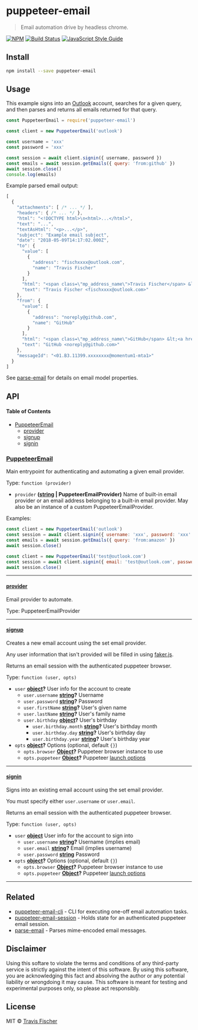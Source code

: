 # puppeteer-email

> Email automation drive by headless chrome.

[![NPM](https://img.shields.io/npm/v/puppeteer-email.svg)](https://www.npmjs.com/package/puppeteer-email) [![Build Status](https://travis-ci.com/transitive-bullshit/puppeteer-email.svg?branch=master)](https://travis-ci.com/transitive-bullshit/puppeteer-email) [![JavaScript Style Guide](https://img.shields.io/badge/code_style-standard-brightgreen.svg)](https://standardjs.com)

## Install

```bash
npm install --save puppeteer-email
```

## Usage

This example signs into an [Outlook](https://outlook.live.com) account, searches for a given query, and then parses and returns all emails returned for that query.

```js
const PuppeteerEmail = require('puppeteer-email')

const client = new PuppeteerEmail('outlook')

const username = 'xxx'
const password = 'xxx'

const session = await client.signin({ username, password })
const emails = await session.getEmails({ query: 'from:github' })
await session.close()
console.log(emails)
```

Example parsed email output:

```js
[
  {
    "attachments": [ /* ... */ ],
    "headers": { /* ... */ },
    "html": "<!DOCTYPE html>\n<html>...</html>",
    "text": "...",
    "textAsHtml": "<p>...</p>",
    "subject": "Example email subject",
    "date": "2018-05-09T14:17:02.000Z",
    "to": {
      "value": [
        {
          "address": "fischxxxx@outlook.com",
          "name": "Travis Fischer"
        }
      ],
      "html": "<span class=\"mp_address_name\">Travis Fischer</span> &lt;<a href=\"mailto:fischxxxx@outlook.com\" class=\"mp_address_email\">fischxxxx@outlook.com</a>&gt;",
      "text": "Travis Fischer <fischxxxx@outlook.com>"
    },
    "from": {
      "value": [
        {
          "address": "noreply@github.com",
          "name": "GitHub"
        }
      ],
      "html": "<span class=\"mp_address_name\">GitHub</span> &lt;<a href=\"mailto:noreply@github.com\" class=\"mp_address_email\">noreply@github.com</a>&gt;",
      "text": "GitHub <noreply@github.com>"
    },
    "messageId": "<01.B3.11399.xxxxxxxx@momentum1-mta1>"
  }
]
```

See [parse-email](https://github.com/transitive-bullshit/parse-email) for details on email model properties.

## API

<!-- Generated by documentation.js. Update this documentation by updating the source code. -->

#### Table of Contents

-   [PuppeteerEmail](#puppeteeremail)
    -   [provider](#provider)
    -   [signup](#signup)
    -   [signin](#signin)

### [PuppeteerEmail](https://github.com/transitive-bullshit/puppeteer-email/blob/f5e0b1eac196eb5665c862c6e2556b32c3ce6c0e/packages/puppeteer-email/index.js#L28-L131)

Main entrypoint for authenticating and automating a given email provider.

Type: `function (provider)`

-   `provider` **([string](https://developer.mozilla.org/docs/Web/JavaScript/Reference/Global_Objects/String) | PuppeteerEmailProvider)** Name of built-in email provider or an
    email address belonging to a built-in email provider. May also be an instance of a
    custom PuppeteerEmailProvider.

Examples:

```javascript
const client = new PuppeteerEmail('outlook')
const session = await client.signin({ username: 'xxx', password: 'xxx' })
const emails = await session.getEmails({ query: 'from:amazon' })
await session.close()
```

```javascript
const client = new PuppeteerEmail('test@outlook.com')
const session = await client.signin({ email: 'test@outlook.com', password: 'xxx' })
await session.close()
```

* * *

#### [provider](https://github.com/transitive-bullshit/puppeteer-email/blob/f5e0b1eac196eb5665c862c6e2556b32c3ce6c0e/packages/puppeteer-email/index.js#L45-L45)

Email provider to automate.

Type: PuppeteerEmailProvider

* * *

#### [signup](https://github.com/transitive-bullshit/puppeteer-email/blob/f5e0b1eac196eb5665c862c6e2556b32c3ce6c0e/packages/puppeteer-email/index.js#L71-L88)

Creates a new email account using the set email provider.

Any user information that isn't provided will be filled in using
[faker.js](https://github.com/Marak/Faker.js).

Returns an email session with the authenticated puppeteer browser.

Type: `function (user, opts)`

-   `user` **[object](https://developer.mozilla.org/docs/Web/JavaScript/Reference/Global_Objects/Object)?** User info for the account to create
    -   `user.username` **[string](https://developer.mozilla.org/docs/Web/JavaScript/Reference/Global_Objects/String)?** Username
    -   `user.password` **[string](https://developer.mozilla.org/docs/Web/JavaScript/Reference/Global_Objects/String)?** Password
    -   `user.firstName` **[string](https://developer.mozilla.org/docs/Web/JavaScript/Reference/Global_Objects/String)?** User's given name
    -   `user.lastName` **[string](https://developer.mozilla.org/docs/Web/JavaScript/Reference/Global_Objects/String)?** User's family name
    -   `user.birthday` **[object](https://developer.mozilla.org/docs/Web/JavaScript/Reference/Global_Objects/Object)?** User's birthday
        -   `user.birthday.month` **[string](https://developer.mozilla.org/docs/Web/JavaScript/Reference/Global_Objects/String)?** User's birthday month
        -   `user.birthday.day` **[string](https://developer.mozilla.org/docs/Web/JavaScript/Reference/Global_Objects/String)?** User's birthday day
        -   `user.birthday.year` **[string](https://developer.mozilla.org/docs/Web/JavaScript/Reference/Global_Objects/String)?** User's birthday year
-   `opts` **[object](https://developer.mozilla.org/docs/Web/JavaScript/Reference/Global_Objects/Object)?** Options (optional, default `{}`)
    -   `opts.browser` **[Object](https://developer.mozilla.org/docs/Web/JavaScript/Reference/Global_Objects/Object)?** Puppeteer browser instance to use
    -   `opts.puppeteer` **[Object](https://developer.mozilla.org/docs/Web/JavaScript/Reference/Global_Objects/Object)?** Puppeteer [launch options](https://github.com/GoogleChrome/puppeteer/blob/master/docs/api.md#puppeteerlaunchoptions)

* * *

#### [signin](https://github.com/transitive-bullshit/puppeteer-email/blob/f5e0b1eac196eb5665c862c6e2556b32c3ce6c0e/packages/puppeteer-email/index.js#L108-L130)

Signs into an existing email account using the set email provider.

You must specify either `user.username` or `user.email`.

Returns an email session with the authenticated puppeteer browser.

Type: `function (user, opts)`

-   `user` **[object](https://developer.mozilla.org/docs/Web/JavaScript/Reference/Global_Objects/Object)** User info for the account to sign into
    -   `user.username` **[string](https://developer.mozilla.org/docs/Web/JavaScript/Reference/Global_Objects/String)?** Username (implies email)
    -   `user.email` **[string](https://developer.mozilla.org/docs/Web/JavaScript/Reference/Global_Objects/String)?** Email (implies username)
    -   `user.password` **[string](https://developer.mozilla.org/docs/Web/JavaScript/Reference/Global_Objects/String)** Password
-   `opts` **[object](https://developer.mozilla.org/docs/Web/JavaScript/Reference/Global_Objects/Object)?** Options (optional, default `{}`)
    -   `opts.browser` **[Object](https://developer.mozilla.org/docs/Web/JavaScript/Reference/Global_Objects/Object)?** Puppeteer browser instance to use
    -   `opts.puppeteer` **[Object](https://developer.mozilla.org/docs/Web/JavaScript/Reference/Global_Objects/Object)?** Puppeteer [launch options](https://github.com/GoogleChrome/puppeteer/blob/master/docs/api.md#puppeteerlaunchoptions)

* * *

## Related

-   [puppeteer-email-cli](packages/puppeteer-email-cli) - CLI for executing one-off email automation tasks.
-   [puppeteer-email-session](https://github.com/transitive-bullshit/puppeteer-email/tree/master/packages/puppeteer-email-session) - Holds state for an authenticated puppeteer email session.
-   [parse-email](https://github.com/transitive-bullshit/parse-email) - Parses mime-encoded email messages.

## Disclaimer

Using this softare to violate the terms and conditions of any third-party service is strictly against the intent of this software. By using this software, you are acknowledging this fact and absolving the author or any potential liability or wrongdoing it may cause. This software is meant for testing and experimental purposes only, so please act responsibly.

## License

MIT © [Travis Fischer](https://github.com/transitive-bullshit)
